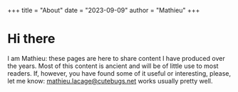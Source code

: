 +++
title = "About"
date = "2023-09-09"
author = "Mathieu"
+++

# Hi there

I am Mathieu: these pages are here to share content I have produced over the years. 
Most of this content is ancient and will be of little use to most readers. If,
however, you have found some of it useful or interesting, please, let me know:
<mathieu.lacage@cutebugs.net> works usually pretty well.

